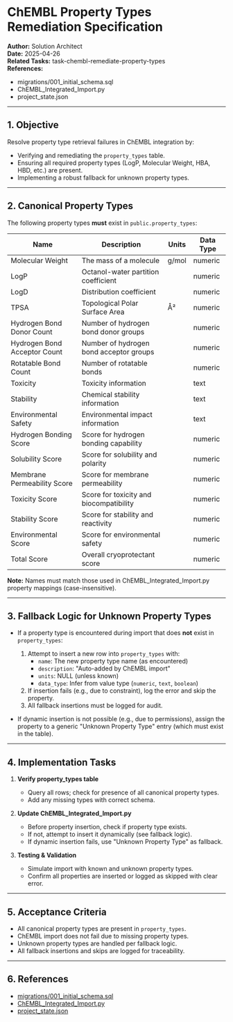 # ChEMBL Property Types Remediation Specification

**Author:** Solution Architect  
**Date:** 2025-04-26  
**Related Tasks:** task-chembl-remediate-property-types  
**References:**  
- migrations/001_initial_schema.sql  
- ChEMBL_Integrated_Import.py  
- project_state.json

---

## 1. Objective

Resolve property type retrieval failures in ChEMBL integration by:
- Verifying and remediating the `property_types` table.
- Ensuring all required property types (LogP, Molecular Weight, HBA, HBD, etc.) are present.
- Implementing a robust fallback for unknown property types.

---

## 2. Canonical Property Types

The following property types **must** exist in `public.property_types`:

| Name                          | Description                                 | Units    | Data Type |
|-------------------------------|---------------------------------------------|----------|-----------|
| Molecular Weight              | The mass of a molecule                      | g/mol    | numeric   |
| LogP                          | Octanol-water partition coefficient         |          | numeric   |
| LogD                          | Distribution coefficient                    |          | numeric   |
| TPSA                          | Topological Polar Surface Area              | Å²       | numeric   |
| Hydrogen Bond Donor Count     | Number of hydrogen bond donor groups        |          | numeric   |
| Hydrogen Bond Acceptor Count  | Number of hydrogen bond acceptor groups     |          | numeric   |
| Rotatable Bond Count          | Number of rotatable bonds                   |          | numeric   |
| Toxicity                      | Toxicity information                        |          | text      |
| Stability                     | Chemical stability information              |          | text      |
| Environmental Safety          | Environmental impact information            |          | text      |
| Hydrogen Bonding Score        | Score for hydrogen bonding capability       |          | numeric   |
| Solubility Score              | Score for solubility and polarity           |          | numeric   |
| Membrane Permeability Score   | Score for membrane permeability             |          | numeric   |
| Toxicity Score                | Score for toxicity and biocompatibility     |          | numeric   |
| Stability Score               | Score for stability and reactivity          |          | numeric   |
| Environmental Score           | Score for environmental safety              |          | numeric   |
| Total Score                   | Overall cryoprotectant score                |          | numeric   |

**Note:** Names must match those used in ChEMBL_Integrated_Import.py property mappings (case-insensitive).

---

## 3. Fallback Logic for Unknown Property Types

- If a property type is encountered during import that does **not** exist in `property_types`:
  1. Attempt to insert a new row into `property_types` with:
     - `name`: The new property type name (as encountered)
     - `description`: "Auto-added by ChEMBL import"
     - `units`: NULL (unless known)
     - `data_type`: Infer from value type (`numeric`, `text`, `boolean`)
  2. If insertion fails (e.g., due to constraint), log the error and skip the property.
  3. All fallback insertions must be logged for audit.

- If dynamic insertion is not possible (e.g., due to permissions), assign the property to a generic "Unknown Property Type" entry (which must exist in the table).

---

## 4. Implementation Tasks

1. **Verify property_types table**
   - Query all rows; check for presence of all canonical property types.
   - Add any missing types with correct schema.

2. **Update ChEMBL_Integrated_Import.py**
   - Before property insertion, check if property type exists.
   - If not, attempt to insert it dynamically (see fallback logic).
   - If dynamic insertion fails, use "Unknown Property Type" as fallback.

3. **Testing & Validation**
   - Simulate import with known and unknown property types.
   - Confirm all properties are inserted or logged as skipped with clear error.

---

## 5. Acceptance Criteria

- All canonical property types are present in `property_types`.
- ChEMBL import does not fail due to missing property types.
- Unknown property types are handled per fallback logic.
- All fallback insertions and skips are logged for traceability.

---

## 6. References

- [migrations/001_initial_schema.sql](../migrations/001_initial_schema.sql)
- [ChEMBL_Integrated_Import.py](../ChEMBL_Integrated_Import.py)
- [project_state.json](../project_state.json)